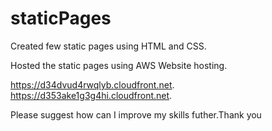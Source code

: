 # staticPages
Created few static pages using HTML and CSS.

Hosted the static pages using AWS Website hosting.

https://d34dvud4rwqlyb.cloudfront.net.
https://d353ake1g3g4hi.cloudfront.net.

Please suggest how can I improve my skills futher.Thank you
